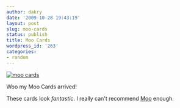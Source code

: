 ```yaml
---
author: dakry
date: '2009-10-28 19:43:19'
layout: post
slug: moo-cards
status: publish
title: Moo Cards
wordpress_id: '263'
categories:
- random
---
```


[![moo cards](http://farm4.static.flickr.com/3121/4054478780_d6c51e2715.jpg)](
http://farm4.static.flickr.com/3121/4054478780_d6c51e2715_b.jpg)

Woo my Moo Cards arrived!

These cards look _fantastic_. I really can't recommend
[Moo](http://us.moo.com/en/) enough.

